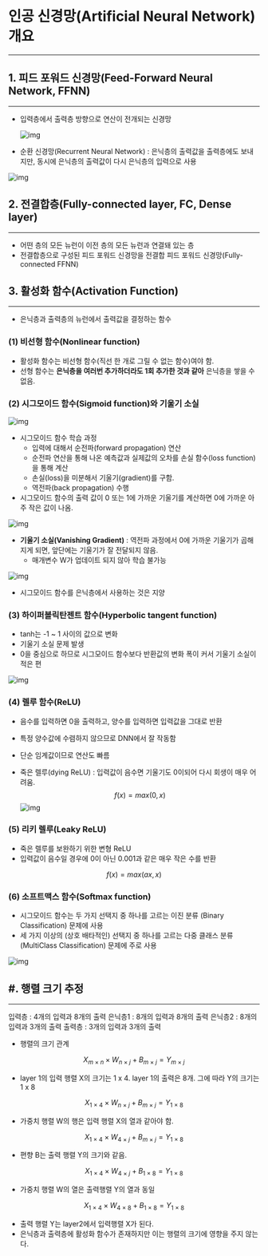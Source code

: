 # 인공 신경망(Artificial Neural Network) 개요

<hr>



## 1. 피드 포워드 신경망(Feed-Forward Neural Network, FFNN)

<hr>

- 입력층에서 출력층 방향으로 연산이 전개되는 신경망

  ![img](https://wikidocs.net/images/page/24987/mlp_final.PNG)

- 순환 신경망(Recurrent Neural Network) : 은닉층의 출력값을 출력층에도 보내지만, 동시에 은닉층의 출력값이 다시 은닉층의 입력으로 사용

![img](https://wikidocs.net/images/page/24987/rnn_final.PNG)



## 2. 전결합층(Fully-connected layer, FC, Dense layer)

<hr>

- 어떤 층의 모든 뉴런이 이전 층의 모든 뉴런과 연결돼 있는 층
- 전결합층으로 구성된 피드 포워드 신경망을 전결합 피드 포워드 신경망(Fully-connected FFNN)



## 3. 활성화 함수(Activation Function)

<hr>

- 은닉층과 출력층의 뉴런에서 출력값을 결정하는 함수

### (1) 비선형 함수(Nonlinear function)

- 활성화 함수는 비선형 함수(직선 한 개로 그릴 수 없는 함수)여야 함.
- 선형 함수는 **은닉층을 여러번 추가하더라도 1회 추가한 것과 같아** 은닉층을 쌓을 수 없음.

### (2) 시그모이드 함수(Sigmoid function)와 기울기 소실

![img](https://wikidocs.net/images/page/60683/simple-neural-network.png)

- 시그모이드 함수 학습 과정
  - 입력에 대해서 순전파(forward propagation) 연산
  - 순전파 연산을 통해 나온 예측값과 실제값의 오차를 손실 함수(loss function)을 통해 계산
  - 손실(loss)을 미분해서 기울기(gradient)를 구함.
  - 역전파(back propagation) 수행
- 시그모이드 함수의 출력 값이 0 또는 1에 가까운 기울기를 계산하면 0에 가까운 아주 작은 값이 나옴.

![img](https://wikidocs.net/images/page/60683/%EC%8B%9C%EA%B7%B8%EB%AA%A8%EC%9D%B4%EB%93%9C%ED%95%A8%EC%88%982.PNG)

- **기울기 소실(Vanishing Gradient)** : 역전파 과정에서 0에 가까운 기울기가 곱해지게 되면, 앞단에는 기울기가 잘 전달되지 않음.
  - 매개변수 W가 업데이트 되지 않아 학습 불가능

![img](https://wikidocs.net/images/page/60683/%EA%B8%B0%EC%9A%B8%EA%B8%B0_%EC%86%8C%EC%8B%A4.png)

- 시그모이드 함수를 은닉층에서 사용하는 것은 지양

### (3) 하이퍼볼릭탄젠트 함수(Hyperbolic tangent function)

- tanh는 -1 ~ 1 사이의 값으로 변화
- 기울기 소실 문제 발생
- 0을 중심으로 하므로 시그모이드 함수보다 반환값의 변화 폭이 커서 기울기 소실이 적은 편

![img](https://wikidocs.net/images/page/60683/%ED%95%98%EC%9D%B4%ED%8D%BC%EB%B3%BC%EB%A6%AD%ED%83%84%EC%A0%A0%ED%8A%B8.PNG)

### (4) 렐루 함수(ReLU)

- 음수를 입력하면 0을 출력하고, 양수를 입력하면 입력값을 그대로 반환

- 특정 양수값에 수렴하지 않으므로 DNN에서 잘 작동함

- 단순 임계값이므로 연산도 빠름

- 죽은 렐루(dying ReLU) : 입력값이 음수면 기울기도 0이되어 다시 회생이 매우 어려움.
  $$
  f(x) = max(0, x)
  $$
  ![img](https://wikidocs.net/images/page/60683/%EB%A0%90%EB%A3%A8%ED%95%A8%EC%88%98.PNG)

### (5) 리키 렐루(Leaky ReLU)

- 죽은 렐루를 보완하기 위한 변형 ReLU
- 입력값이 음수일 경우에 0이 아닌 0.001과 같은 매우 작은 수를 반환

$$
f(x) = max(ax, x)
$$

### (6) 소프트맥스 함수(Softmax function)

- 시그모이드 함수는 두 가지 선택지 중 하나를 고르는 이진 분류 (Binary Classification) 문제에 사용
- 세 가지 이상의 (상호 배타적인) 선택지 중 하나를 고르는 다중 클래스 분류(MultiClass Classification) 문제에 주로 사용

![img](https://wikidocs.net/images/page/60683/%EC%86%8C%ED%94%84%ED%8A%B8%EB%A7%A5%EC%8A%A4.PNG)



## #. 행렬 크기 추정

<hr>

입력층 : 4개의 입력과 8개의 출력
은닉층1 : 8개의 입력과 8개의 출력
은닉층2 : 8개의 입력과 3개의 출력
출력층 : 3개의 입력과 3개의 출력

- 행렬의 크기 관계

$$
X_{m\ \text{×}\ n} × W_{n\ \text{×}\ j} + B_{m\ \text{×}\ j} = Y_{m\ \text{×}\ j}
$$

- layer 1의 입력 행렬 X의 크기는 1 x 4. layer 1의 출력은 8개. 그에 따라 Y의 크기는 1 x 8

$$
X_{1\ \text{×}\ 4} × W_{n\ \text{×}\ j} + B_{m\ \text{×}\ j} = Y_{1\ \text{×}\ 8}
$$

- 가중치 행렬 W의 행은 입력 행렬 X의 열과 같아야 함.

$$
X_{1\ \text{×}\ 4} × W_{4\ \text{×}\ j} + B_{m\ \text{×}\ j} = Y_{1\ \text{×}\ 8}
$$

- 편향 B는 출력 행렬 Y의 크기와 같음.

$$
X_{1\ \text{×}\ 4} × W_{4\ \text{×}\ j} + B_{1\ \text{×}\ 8} = Y_{1\ \text{×}\ 8}
$$

- 가중치 행렬 W의 열은 출력행렬 Y의 열과 동일

$$
X_{1\ \text{×}\ 4} × W_{4\ \text{×}\ 8} + B_{1\ \text{×}\ 8} = Y_{1\ \text{×}\ 8}
$$

- 출력 행렬 Y는 layer2에서 입력행렬 X가 된다.
- 은닉층과 출력층에 활성화 함수가 존재하지만 이는 행렬의 크기에 영향을 주지 않는다.